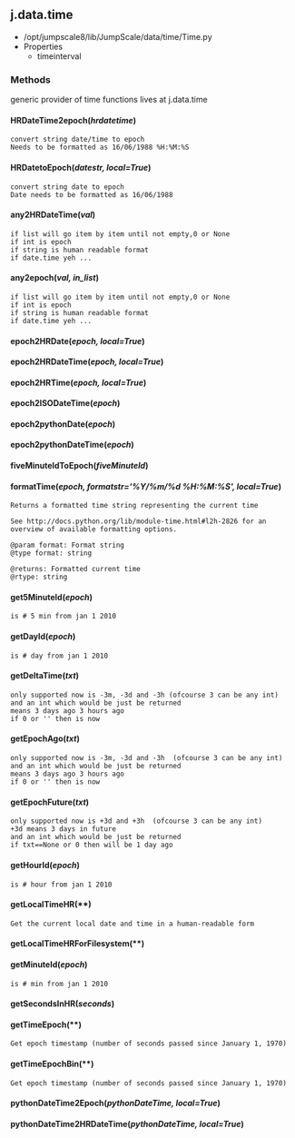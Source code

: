 <!-- toc -->
## j.data.time

- /opt/jumpscale8/lib/JumpScale/data/time/Time.py
- Properties
    - timeinterval

### Methods

generic provider of time functions
lives at j.data.time

#### HRDateTime2epoch(*hrdatetime*) 

```
convert string date/time to epoch
Needs to be formatted as 16/06/1988 %H:%M:%S

```

#### HRDatetoEpoch(*datestr, local=True*) 

```
convert string date to epoch
Date needs to be formatted as 16/06/1988

```

#### any2HRDateTime(*val*) 

```
if list will go item by item until not empty,0 or None
if int is epoch
if string is human readable format
if date.time yeh ...

```

#### any2epoch(*val, in_list*) 

```
if list will go item by item until not empty,0 or None
if int is epoch
if string is human readable format
if date.time yeh ...

```

#### epoch2HRDate(*epoch, local=True*) 

#### epoch2HRDateTime(*epoch, local=True*) 

#### epoch2HRTime(*epoch, local=True*) 

#### epoch2ISODateTime(*epoch*) 

#### epoch2pythonDate(*epoch*) 

#### epoch2pythonDateTime(*epoch*) 

#### fiveMinuteIdToEpoch(*fiveMinuteId*) 

#### formatTime(*epoch, formatstr='%Y/%m/%d %H:%M:%S', local=True*) 

```
Returns a formatted time string representing the current time

See http://docs.python.org/lib/module-time.html#l2h-2826 for an
overview of available formatting options.

@param format: Format string
@type format: string

@returns: Formatted current time
@rtype: string

```

#### get5MinuteId(*epoch*) 

```
is # 5 min from jan 1 2010

```

#### getDayId(*epoch*) 

```
is # day from jan 1 2010

```

#### getDeltaTime(*txt*) 

```
only supported now is -3m, -3d and -3h (ofcourse 3 can be any int)
and an int which would be just be returned
means 3 days ago 3 hours ago
if 0 or '' then is now

```

#### getEpochAgo(*txt*) 

```
only supported now is -3m, -3d and -3h  (ofcourse 3 can be any int)
and an int which would be just be returned
means 3 days ago 3 hours ago
if 0 or '' then is now

```

#### getEpochFuture(*txt*) 

```
only supported now is +3d and +3h  (ofcourse 3 can be any int)
+3d means 3 days in future
and an int which would be just be returned
if txt==None or 0 then will be 1 day ago

```

#### getHourId(*epoch*) 

```
is # hour from jan 1 2010

```

#### getLocalTimeHR(**) 

```
Get the current local date and time in a human-readable form

```

#### getLocalTimeHRForFilesystem(**) 

#### getMinuteId(*epoch*) 

```
is # min from jan 1 2010

```

#### getSecondsInHR(*seconds*) 

#### getTimeEpoch(**) 

```
Get epoch timestamp (number of seconds passed since January 1, 1970)

```

#### getTimeEpochBin(**) 

```
Get epoch timestamp (number of seconds passed since January 1, 1970)

```

#### pythonDateTime2Epoch(*pythonDateTime, local=True*) 

#### pythonDateTime2HRDateTime(*pythonDateTime, local=True*) 


